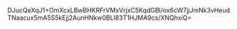 DJucQeXqJ1+OmXcxLBwBHKRFrVMxVrjxC5KqdGBl/ox6cW7jjJmNk3vHeudTNaacux5mA5S5kEjj2AunHNkw0BLl83T1HJMA9cs/XNQhxiQ=